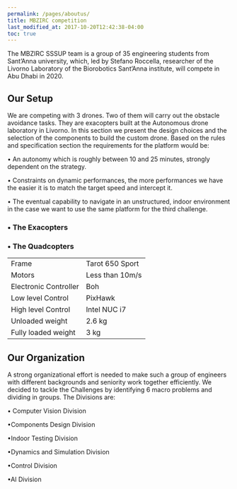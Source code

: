 ```yaml
---
permalink: /pages/aboutus/
title: MBZIRC competition
last_modified_at: 2017-10-20T12:42:38-04:00
toc: true
---
```


The MBZIRC SSSUP team is a group of 35 engineering students from Sant’Anna university, which, led by Stefano Roccella, researcher of the Livorno Laboratory of the Biorobotics Sant’Anna institute, will compete in Abu Dhabi in 2020.

## Our Setup
We are competing with 3 drones. Two of them will carry out the obstacle avoidance tasks. They are exacopters built at the Autonomous drone laboratory in Livorno. In this section we present the design choices and the selection of the components to build the custom drone. Based on the rules and specification section the requirements for the platform would be:

• An autonomy which is roughly between 10 and 25 minutes, strongly dependent on the strategy.

• Constraints on dynamic performances, the more performances we have the easier it is to match the target speed and intercept it.

• The eventual capability to navigate in an unstructured, indoor environment in the case we want to use the same platform for the third challenge.


### • The Exacopters

### • The Quadcopters

<div align="center">
<table>
<tr><td> Frame </td><td> Tarot 650 Sport </td></tr>
<tr><td> Motors </td><td> Less than 10m/s </td></tr>
<tr><td> Electronic Controller </td><td> Boh </td></tr>
<tr><td> Low level Control </td><td> PixHawk  </td></tr>
<tr><td> High level Control </td><td> Intel NUC i7 </td></tr>
<tr><td> Unloaded weight </td><td> 2.6 kg </td></tr>
<tr><td> Fully loaded weight </td><td> 3 kg </td></tr>
</table>
</div>

## Our Organization
A  strong  organizational  effort  is  needed  to  make  such  a  group  of  engineers  with  different
backgrounds and seniority work together efficiently.  We decided to tackle the Challenges by
identifying 6 macro problems and dividing in groups.  The Divisions are:

• Computer Vision Division

•Components Design Division

•Indoor Testing Division

•Dynamics and Simulation Division

•Control Division

•AI Division




